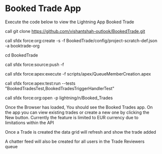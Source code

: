# Booked Trade App

Execute the code below to view the Lightning App Booked Trade

call git clone https://github.com/vishantshah-outlook/BookedTrade.git

call sfdx force:org:create -s -f BookedTrade/config/project-scratch-def.json -a booktrade-org

cd BookedTrade

call sfdx force:source:push -f

call sfdx force:apex:execute -f scripts/apex/QueueMemberCreation.apex

call sfdx force:apex:test:run --tests "BookedTradesTest,BookedTradesTriggerHandlerTest"

call sfdx force:org:open -p lightning/n/Booked_Trades

Once the Browser has loaded, You should see the Booked Trades app. On the app you can view existing trades or create a new one by clicking the New button. Currently the feature is limited to EUR currency due to limitations within the API

Once a Trade is created the data grid will refresh and show the trade added

A chatter feed will also be created for all users in the Trade Reviewers queue
